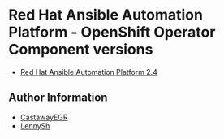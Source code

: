 # Red Hat Ansible Automation Platform - OpenShift Operator Component versions

- [Red Hat Ansible Automation Platform 2.4](AAP_24.md)

Author Information
------------------
- [CastawayEGR](https://github.com/CastawayEGR)
- [LennySh](https://github.com/lennysh)